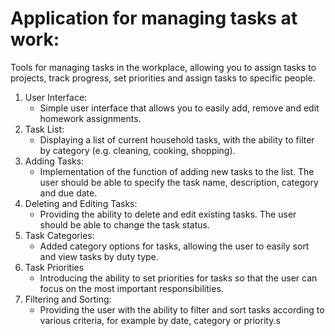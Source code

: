 # Application for managing tasks at work:

Tools for managing tasks in the workplace, allowing you to assign tasks to projects, track progress, set priorities and assign tasks to specific people.

1. User Interface:
   - Simple user interface that allows you to easily add, remove and edit homework assignments.
2. Task List:
   - Displaying a list of current household tasks, with the ability to filter by category (e.g. cleaning, cooking, shopping).
3. Adding Tasks:
   - Implementation of the function of adding new tasks to the list. The user should be able to specify the task name, description, category and due date.
4. Deleting and Editing Tasks:
   - Providing the ability to delete and edit existing tasks. The user should be able to change the task status.
5. Task Categories:
   - Added category options for tasks, allowing the user to easily sort and view tasks by duty type.
6. Task Priorities
   - Introducing the ability to set priorities for tasks so that the user can focus on the most important responsibilities.
7. Filtering and Sorting:
   - Providing the user with the ability to filter and sort tasks according to various criteria, for example by date, category or priority.s